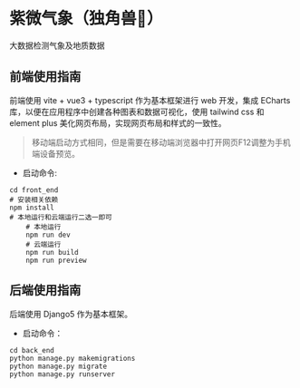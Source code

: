 # 紫微气象（独角兽🦄）

大数据检测气象及地质数据

## 前端使用指南

前端使用 vite + vue3 + typescript 作为基本框架进行 web 开发，集成 ECharts 库，以便在应用程序中创建各种图表和数据可视化，使用 tailwind css 和 element plus 美化网页布局，实现网页布局和样式的一致性。

> 移动端启动方式相同，但是需要在移动端浏览器中打开网页F12调整为手机端设备预览。

- 启动命令:

```shell
cd front_end
# 安装相关依赖
npm install 
# 本地运行和云端运行二选一即可
    # 本地运行
    npm run dev
    # 云端运行
    npm run build
    npm run preview
```

## 后端使用指南

后端使用 Django5 作为基本框架。

- 启动命令：

```shell
cd back_end
python manage.py makemigrations
python manage.py migrate
python manage.py runserver
```

